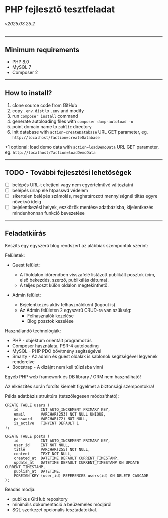 # PHP fejlesztő tesztfeladat
###### v2025.03.25.2

---

## Minimum requirements

- PHP 8.0
- MySQL 7
- Composer 2

---

## How to install?

1. clone source code from GitHub
1. copy `.env.dist` to `.env` and modify
1. run `composer install` command
1. generate autoloading files with `composer dump-autoload -o`
1. point domain name to `public` directory
1. init database with `action=createDatabase` URL GET parameter, eg. `http://localhost/?action=createDatabase`

+1 optional: load demo data with `action=loadDemoData` URL GET parameter, eg. `http://localhost/?action=loadDemoData`
 
---

## TODO - További fejlesztési lehetőségek

- [ ] belépés URL-t elrejteni vagy nem egyértelművé változtatni
- [ ] belépés űrlap elé htpasswd védelem
- [ ] sikertelen belépés számolás, meghatározott mennyiségnél tiltás egyre növekvő ideig
- [ ] bejelentkezési helyek, eszközök mentése adatbázisba, kijelentkezés mindenhonnan funkció bevezetése

---

## Feladatkiírás

Készíts egy egyszerű blog rendszert az alábbiak szempontok szerint:

Felületek:
- Guest felület:
  - A főoldalon időrendben visszafelé listázott publikált posztok (cím, első bekezdés, szerző, publikálás dátuma).
  - A teljes poszt külön oldalon megtekinthető.

- Admin felület:
  - Bejelentkezés aktív felhasználóként (logout is).
  - Az Admin felületen 2 egyszerű CRUD-ra van szükség:
    - Felhasználók kezelése
    - Blog posztok kezelése

Használandó technológiák:
- PHP - objektum orientált programozás
- Composer használata, PSR-4 autoloading
- MySQL - PHP PDO bővítmény segítségével
- Smarty - Az admin és guest oldalak is sablonok segítségével legyenek renderelve
- Bootstrap - A dizájnt nem kell túlzásba vinni

Egyéb PHP web framework és DB library / ORM nem használható!

Az elkészítés során fordíts kiemelt figyelmet a biztonsági szempontokra!

Példa adatbázis struktúra (tetszőlegesen módosítható):

```mysql
CREATE TABLE users (
    id          INT AUTO_INCREMENT PRIMARY KEY,
    email       VARCHAR(253) NOT NULL UNIQUE,
    password    VARCHAR(72) NOT NULL,
    is_active   TINYINT DEFAULT 1
);

CREATE TABLE posts (
    id          INT AUTO_INCREMENT PRIMARY KEY,
    user_id     INT NOT NULL,
    title       VARCHAR(255) NOT NULL,
    content     TEXT NOT NULL,
    created_at  DATETIME DEFAULT CURRENT_TIMESTAMP,
    update_at   DATETIME DEFAULT CURRENT_TIMESTAMP ON UPDATE CURRENT_TIMESTAMP,
    publish_at  DATETIME,
    FOREIGN KEY (user_id) REFERENCES users(id) ON DELETE CASCADE
);
```

Beadás módja:
- publikus GitHub repository
- minimális dokumentáció a beüzemelés módjáról
- SQL szerkezet opcionális tesztadatokkal.
